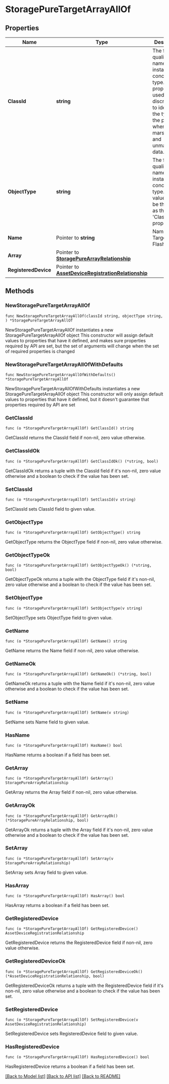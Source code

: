 # StoragePureTargetArrayAllOf

## Properties

Name | Type | Description | Notes
------------ | ------------- | ------------- | -------------
**ClassId** | **string** | The fully-qualified name of the instantiated, concrete type. This property is used as a discriminator to identify the type of the payload when marshaling and unmarshaling data. | [default to "storage.PureTargetArray"]
**ObjectType** | **string** | The fully-qualified name of the instantiated, concrete type. The value should be the same as the &#39;ClassId&#39; property. | [default to "storage.PureTargetArray"]
**Name** | Pointer to **string** | Name of the Target FlashArray. | [optional] [readonly] 
**Array** | Pointer to [**StoragePureArrayRelationship**](StoragePureArrayRelationship.md) |  | [optional] 
**RegisteredDevice** | Pointer to [**AssetDeviceRegistrationRelationship**](AssetDeviceRegistrationRelationship.md) |  | [optional] 

## Methods

### NewStoragePureTargetArrayAllOf

`func NewStoragePureTargetArrayAllOf(classId string, objectType string, ) *StoragePureTargetArrayAllOf`

NewStoragePureTargetArrayAllOf instantiates a new StoragePureTargetArrayAllOf object
This constructor will assign default values to properties that have it defined,
and makes sure properties required by API are set, but the set of arguments
will change when the set of required properties is changed

### NewStoragePureTargetArrayAllOfWithDefaults

`func NewStoragePureTargetArrayAllOfWithDefaults() *StoragePureTargetArrayAllOf`

NewStoragePureTargetArrayAllOfWithDefaults instantiates a new StoragePureTargetArrayAllOf object
This constructor will only assign default values to properties that have it defined,
but it doesn't guarantee that properties required by API are set

### GetClassId

`func (o *StoragePureTargetArrayAllOf) GetClassId() string`

GetClassId returns the ClassId field if non-nil, zero value otherwise.

### GetClassIdOk

`func (o *StoragePureTargetArrayAllOf) GetClassIdOk() (*string, bool)`

GetClassIdOk returns a tuple with the ClassId field if it's non-nil, zero value otherwise
and a boolean to check if the value has been set.

### SetClassId

`func (o *StoragePureTargetArrayAllOf) SetClassId(v string)`

SetClassId sets ClassId field to given value.


### GetObjectType

`func (o *StoragePureTargetArrayAllOf) GetObjectType() string`

GetObjectType returns the ObjectType field if non-nil, zero value otherwise.

### GetObjectTypeOk

`func (o *StoragePureTargetArrayAllOf) GetObjectTypeOk() (*string, bool)`

GetObjectTypeOk returns a tuple with the ObjectType field if it's non-nil, zero value otherwise
and a boolean to check if the value has been set.

### SetObjectType

`func (o *StoragePureTargetArrayAllOf) SetObjectType(v string)`

SetObjectType sets ObjectType field to given value.


### GetName

`func (o *StoragePureTargetArrayAllOf) GetName() string`

GetName returns the Name field if non-nil, zero value otherwise.

### GetNameOk

`func (o *StoragePureTargetArrayAllOf) GetNameOk() (*string, bool)`

GetNameOk returns a tuple with the Name field if it's non-nil, zero value otherwise
and a boolean to check if the value has been set.

### SetName

`func (o *StoragePureTargetArrayAllOf) SetName(v string)`

SetName sets Name field to given value.

### HasName

`func (o *StoragePureTargetArrayAllOf) HasName() bool`

HasName returns a boolean if a field has been set.

### GetArray

`func (o *StoragePureTargetArrayAllOf) GetArray() StoragePureArrayRelationship`

GetArray returns the Array field if non-nil, zero value otherwise.

### GetArrayOk

`func (o *StoragePureTargetArrayAllOf) GetArrayOk() (*StoragePureArrayRelationship, bool)`

GetArrayOk returns a tuple with the Array field if it's non-nil, zero value otherwise
and a boolean to check if the value has been set.

### SetArray

`func (o *StoragePureTargetArrayAllOf) SetArray(v StoragePureArrayRelationship)`

SetArray sets Array field to given value.

### HasArray

`func (o *StoragePureTargetArrayAllOf) HasArray() bool`

HasArray returns a boolean if a field has been set.

### GetRegisteredDevice

`func (o *StoragePureTargetArrayAllOf) GetRegisteredDevice() AssetDeviceRegistrationRelationship`

GetRegisteredDevice returns the RegisteredDevice field if non-nil, zero value otherwise.

### GetRegisteredDeviceOk

`func (o *StoragePureTargetArrayAllOf) GetRegisteredDeviceOk() (*AssetDeviceRegistrationRelationship, bool)`

GetRegisteredDeviceOk returns a tuple with the RegisteredDevice field if it's non-nil, zero value otherwise
and a boolean to check if the value has been set.

### SetRegisteredDevice

`func (o *StoragePureTargetArrayAllOf) SetRegisteredDevice(v AssetDeviceRegistrationRelationship)`

SetRegisteredDevice sets RegisteredDevice field to given value.

### HasRegisteredDevice

`func (o *StoragePureTargetArrayAllOf) HasRegisteredDevice() bool`

HasRegisteredDevice returns a boolean if a field has been set.


[[Back to Model list]](../README.md#documentation-for-models) [[Back to API list]](../README.md#documentation-for-api-endpoints) [[Back to README]](../README.md)


